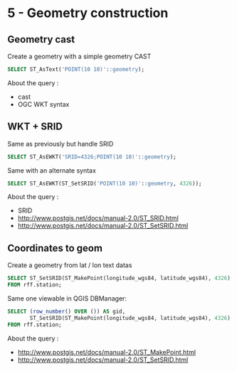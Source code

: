 5 - Geometry construction
=========================

Geometry cast
-------------

Create a geometry with a simple geometry CAST

```SQL
SELECT ST_AsText('POINT(10 10)'::geometry);
```


About the query :
- cast
- OGC WKT syntax 

WKT + SRID
----------

Same as previously but handle SRID

```SQL
SELECT ST_AsEWKT('SRID=4326;POINT(10 10)'::geometry);
```

Same with an alternate syntax
```SQL
SELECT ST_AsEWKT(ST_SetSRID('POINT(10 10)'::geometry, 4326));
```


About the query :
- SRID
- http://www.postgis.net/docs/manual-2.0/ST_SRID.html
- http://www.postgis.net/docs/manual-2.0/ST_SetSRID.html

Coordinates to geom
-------------------

Create a geometry from lat / lon text datas 
 
```SQL
SELECT ST_SetSRID(ST_MakePoint(longitude_wgs84, latitude_wgs84), 4326) AS geom
FROM rff.station;
```

Same one viewable in QGIS DBManager:

```SQL
SELECT (row_number() OVER ()) AS gid,
       ST_SetSRID(ST_MakePoint(longitude_wgs84, latitude_wgs84), 4326) AS geom
FROM rff.station;
```

About the query :
- http://www.postgis.net/docs/manual-2.0/ST_MakePoint.html
- http://www.postgis.net/docs/manual-2.0/ST_SetSRID.html

